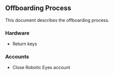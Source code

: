 ## Offboarding Process

This document describes the offboarding process.

### Hardware

* Return keys

### Accounts

* Close Robotic Eyes account

